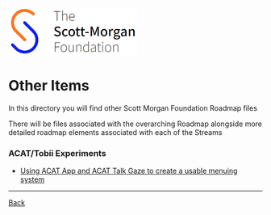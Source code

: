 ![smf-logo](../images/smf-logo.png)
# Other Items

In this directory you will find other Scott Morgan Foundation Roadmap files 

There will be files associated with the overarching Roadmap alongside more detailed roadmap elements associated with each of the Streams

### ACAT/Tobii Experiments
- [Using ACAT App and ACAT Talk Gaze to create a usable menuing system](./acat-tobii/acatappacattalkgazemenu.md)

<hr>

[Back](../README.md)

